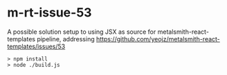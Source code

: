 # m-rt-issue-53

A possible solution setup to using JSX as source for metalsmith-react-templates pipeline,
addressing https://github.com/yeojz/metalsmith-react-templates/issues/53

```
> npm install
> node ./build.js
```

